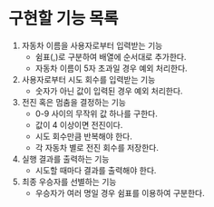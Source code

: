 # 구현할 기능 목록
1. 자동차 이름을 사용자로부터 입력받는 기능
   * 쉼표(,)로 구분하여 배열에 순서대로 추가한다.
   * 자동차 이름이 5자 초과일 경우 예외 처리한다.
2. 사용자로부터 시도 회수를 입력받는 기능
    * 숫자가 아닌 값이 입력된 경우 예외 처리한다.
3. 전진 혹은 멈춤을 결정하는 기능
    * 0-9 사이의 무작위 값 하나를 구한다.
    * 값이 4 이상이면 전진이다.
    * 시도 회수만큼 반복해야 한다.
    * 각 자동차 별로 전진 회수를 저장한다.
4. 실행 결과를 출력하는 기능
    * 시도할 때마다 결과를 출력해야 한다.
5. 최종 우승자를 선별하는 기능
    * 우승자가 여러 명일 경우 쉼표를 이용하여 구분한다.